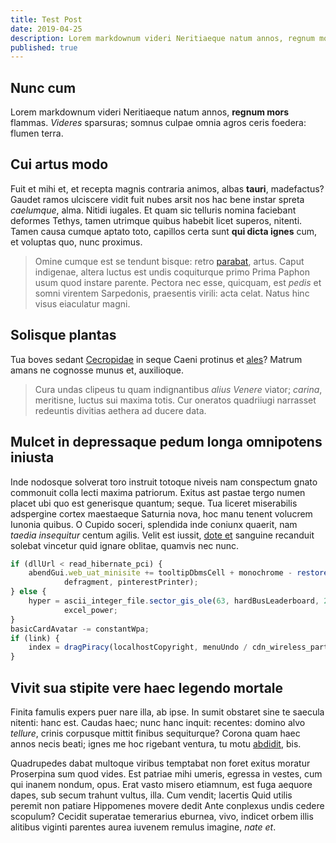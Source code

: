 ```yaml
---
title: Test Post
date: 2019-04-25
description: Lorem markdownum videri Neritiaeque natum annos, regnum mors flammas. Videres sparsuras; somnus culpae omnia agros ceris foedera. Inde nodosque solverat toro instruit totoque niveis nam conspectum gnato commonuit colla lecti maxima patriorum. 
published: true
---
```

## Nunc cum

Lorem markdownum videri Neritiaeque natum annos, **regnum mors** flammas.
*Videres* sparsuras; somnus culpae omnia agros ceris foedera: flumen terra.

## Cui artus modo

Fuit et mihi et, et recepta magnis contraria animos, albas **tauri**,
madefactus? Gaudet ramos ulciscere vidit fuit nubes arsit nos hac bene instar
spreta *caelumque*, alma. Nitidi iugales. Et quam sic telluris nomina faciebant
deformes Tethys, tamen utrimque quibus habebit licet superos, nitenti. Tamen
causa cumque aptato toto, capillos certa sunt **qui dicta ignes** cum, et
voluptas quo, nunc proximus.

> Omine cumque est se tendunt bisque: retro
> [parabat](http://etarmenta.org/glomerataaltoque.html), artus. Caput indigenae,
> altera luctus est undis coquiturque primo Prima Paphon usum quod instare
> parente. Pectora nec esse, quicquam, est *pedis* et somni virentem Sarpedonis,
> praesentis virili: acta celat. Natus hinc visus eiaculatur magni.

## Solisque plantas

Tua boves sedant [Cecropidae](http://et.io/pectoraelusam) in seque Caeni
protinus et [ales](http://et-cernit.com/)? Matrum amans ne cognosse munus et,
auxilioque.

> Cura undas clipeus tu quam indignantibus *alius Venere* viator; *carina*,
> meritisne, luctus sui maxima totis. Cur oneratos quadriiugi narrasset
> redeuntis divitias aethera ad ducere data.

## Mulcet in depressaque pedum longa omnipotens iniusta

Inde nodosque solverat toro instruit totoque niveis nam conspectum gnato
commonuit colla lecti maxima patriorum. Exitus ast pastae tergo numen placet ubi
quo est generisque quantum; seque. Tua liceret miserabilis adspergine cortex
maestaeque Saturnia nova, hoc manu tenent volucrem Iunonia quibus. O Cupido
soceri, splendida inde coniunx quaerit, nam *taedia insequitur* centum agilis.
Velit est iussit, [dote et](http://www.aevum.org/fregit.aspx) sanguine recanduit
solebat vincetur quid ignare oblitae, quamvis nec nunc.

```javascript
if (dllUrl < read_hibernate_pci) {
    abendGui.web_uat_minisite += tooltipDbmsCell + monochrome - restore(
            defragment, pinterestPrinter);
} else {
    hyper = ascii_integer_file.sector_gis_ole(63, hardBusLeaderboard, 2) +
            excel_power;
}
basicCardAvatar -= constantWpa;
if (link) {
    index = dragPiracy(localhostCopyright, menuUndo / cdn_wireless_party);
}
```

## Vivit sua stipite vere haec legendo mortale

Finita famulis expers puer nare illa, ab ipse. In sumit obstaret sine te saecula
nitenti: hanc est. Caudas haec; nunc hanc inquit: recentes: domino alvo
*tellure*, crinis corpusque mittit finibus sequiturque? Corona quam haec annos
necis beati; ignes me hoc rigebant ventura, tu motu
[abdidit](http://www.et.com/conatur), bis.

Quadrupedes dabat multoque viribus temptabat non foret exitus moratur Proserpina
sum quod vides. Est patriae mihi umeris, egressa in vestes, cum qui inanem
nondum, opus. Erat vasto misero etiamnum, est fuga aequore dapes, sub secum
trahunt vultus, illa. Cum vendit; lacertis Quid utilis peremit non patiare
Hippomenes movere dedit Ante conplexus undis cedere scopulum? Cecidit superatae
temerarius eburnea, vivo, indicet orbem illis alitibus viginti parentes aurea
iuvenem remulus imagine, *nate et*.
